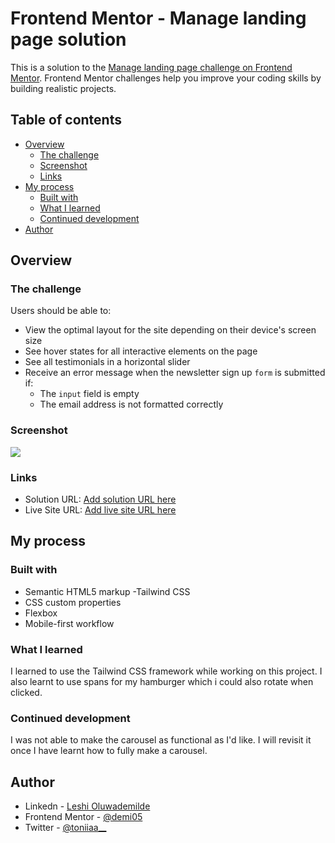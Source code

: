 # Frontend Mentor - Manage landing page solution

This is a solution to the [Manage landing page challenge on Frontend Mentor](https://www.frontendmentor.io/challenges/manage-landing-page-SLXqC6P5). Frontend Mentor challenges help you improve your coding skills by building realistic projects. 

## Table of contents

- [Overview](#overview)
  - [The challenge](#the-challenge)
  - [Screenshot](#screenshot)
  - [Links](#links)
- [My process](#my-process)
  - [Built with](#built-with)
  - [What I learned](#what-i-learned)
  - [Continued development](#continued-development)
- [Author](#author)

## Overview

### The challenge

Users should be able to:

- View the optimal layout for the site depending on their device's screen size
- See hover states for all interactive elements on the page
- See all testimonials in a horizontal slider
- Receive an error message when the newsletter sign up `form` is submitted if:
  - The `input` field is empty
  - The email address is not formatted correctly

### Screenshot

![](./screenshot.jpg)

### Links

- Solution URL: [Add solution URL here](https://github.com/demi05/manage-landing-page)
- Live Site URL: [Add live site URL here](https://manage-landing-page-demi05.netlify.app/#)

## My process

### Built with

- Semantic HTML5 markup
-Tailwind CSS
- CSS custom properties
- Flexbox
- Mobile-first workflow

### What I learned
I learned to use the Tailwind CSS framework while working on this project. I also learnt to use spans for my hamburger which i could also rotate when clicked. 

### Continued development
I was not able to make the carousel as functional as I'd like. I will revisit it once I have learnt how to fully make  a carousel.

## Author

- Linkedn - [Leshi Oluwademilde](https://www.linkedin.com/in/demiladeleshi276/)
- Frontend Mentor - [@demi05](https://www.frontendmentor.io/profile/demi05)
- Twitter - [@toniiaa__](https://www.twitter.com/yourusername)
